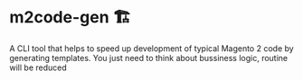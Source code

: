 # m2code-gen 🏗

A CLI tool that helps to speed up development of typical Magento 2 code by generating templates. You just need to think about bussiness logic, routine will be reduced
